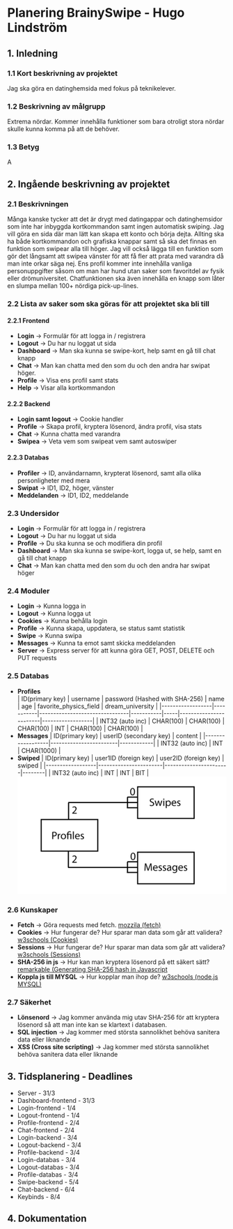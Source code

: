 # Planering BrainySwipe - Hugo Lindström

## 1. Inledning

### 1.1 Kort beskrivning av projektet
Jag ska göra en datinghemsida med fokus på teknikelever.

### 1.2 Beskrivning av målgrupp
Extrema nördar. Kommer innehålla funktioner som bara otroligt stora nördar skulle kunna komma på att de behöver.

### 1.3 Betyg
A

## 2. Ingående beskrivning av projektet
### 2.1 Beskrivningen
Många kanske tycker att det är drygt med datingappar och datinghemsidor som inte har inbyggda kortkommandon samt ingen automatisk swiping. 
Jag vill göra en sida där man lätt kan skapa ett konto och börja dejta. Allting ska ha både kortkommandon och grafiska knappar samt så ska det finnas
en funktion som swipear alla till höger. Jag vill också lägga till en funktion som gör det långsamt att swipea vänster för att få fler att 
prata med varandra då man inte orkar säga nej. Ens profil kommer inte innehålla vanliga personuppgifter såsom om man har hund utan saker som 
favoritdel av fysik eller drömuniversitet. Chatfunktionen ska även innehålla en knapp som låter en slumpa mellan 100+ nördiga pick-up-lines.

### 2.2 Lista av saker som ska göras för att projektet ska bli till
#### 2.2.1 Frontend
* **Login** -> Formulär för att logga in / registrera
* **Logout** -> Du har nu loggat ut sida
* **Dashboard** -> Man ska kunna se swipe-kort, help samt en gå till chat knapp
* **Chat** -> Man kan chatta med den som du och den andra har swipat höger.
* **Profile** -> Visa ens profil samt stats
* **Help** -> Visar alla kortkommandon

#### 2.2.2 Backend
* **Login samt logout** -> Cookie handler
* **Profile** -> Skapa profil, kryptera lösenord, ändra profil, visa stats
* **Chat** -> Kunna chatta med varandra
* **Swipea** -> Veta vem som swipeat vem samt autoswiper

#### 2.2.3 Databas
* **Profiler** -> ID, användarnamn, krypterat lösenord, samt alla olika personligheter med mera
* **Swipat** -> ID1, ID2, höger, vänster
* **Meddelanden** -> ID1, ID2, meddelande

### 2.3 Undersidor
* **Login** -> Formulär för att logga in / registrera
* **Logout** -> Du har nu loggat ut sida
* **Profile** -> Du ska kunna se och modifiera din profil
* **Dashboard** -> Man ska kunna se swipe-kort, logga ut, se help, samt en gå till chat knapp
* **Chat** -> Man kan chatta med den som du och den andra har swipat höger

### 2.4 Moduler
* **Login** -> Kunna logga in
* **Logout** -> Kunna logga ut
* **Cookies** -> Kunna behålla login
* **Profile** -> Kunna skapa, uppdatera, se status samt statistik
* **Swipe** -> Kunna swipa
* **Messages** -> Kunna ta emot samt skicka meddelanden
* **Server** -> Express server för att kunna göra GET, POST, DELETE och PUT requests

### 2.5 Databas
* **Profiles** <br>
    | ID(primary key)  | username  | password (Hashed with SHA-256) | name      | age | favorite_physics_field | dream_university |
    |------------------|-----------|--------------------------------|-----------|-----|------------------------|------------------|
    | INT32 (auto inc) | CHAR(100) | CHAR(100)                      | CHAR(100) | INT | CHAR(100)              | CHAR(100)        |
* **Messages**
    | ID(primary key)  | userID (secondary key) | content    |
    |------------------|------------------------|------------|
    | INT32 (auto inc) | INT                    | CHAR(1000) |
* **Swiped**
    | ID(primary key)  | user1ID (foreign key) | user2ID (foreign key) | swiped |
    |------------------|-----------------------|-----------------------|--------|
    | INT32 (auto inc) | INT                   | INT                   | BIT    |
![Databas modell](./images/databas.png)

### 2.6 Kunskaper
* **Fetch** -> Göra requests med fetch. [mozzila (fetch)](https://developer.mozilla.org/en-US/docs/Web/API/Fetch_API/Using_Fetch)
* **Cookies** -> Hur fungerar de? Hur sparar man data som går att validera? [w3schools (Cookies)](https://www.w3schools.com/js/js_cookies.asp)
* **Sessions** -> Hur fungerar de? Hur sparar man data som går att validera? [w3schools (Sessions)](https://www.w3schools.com/jsref/prop_win_sessionstorage.asp)
* **SHA-256 in js** -> Hur kan man kryptera lösenord på ett säkert sätt? [remarkable (Generating SHA-256 hash in Javascript](https://remarkablemark.medium.com/how-to-generate-a-sha-256-hash-with-javascript-d3b2696382fd)
* **Koppla js till MYSQL** -> Hur kopplar man ihop de? [w3schools (node.js MYSQL)](https://www.w3schools.com/nodejs/nodejs_mysql.asp)

### 2.7 Säkerhet
* **Lönsenord** -> Jag kommer använda mig utav SHA-256 för att kryptera lösenord så att man inte kan se klartext i databasen.
* **SQL injection** -> Jag kommer med största sannolikhet behöva sanitera data eller liknande
* **XSS (Cross site scripting)** -> Jag kommer med största sannolikhet behöva sanitera data eller liknande

## 3. Tidsplanering - Deadlines
* Server - 31/3
* Dashboard-frontend - 31/3
* Login-frontend - 1/4
* Logout-frontend - 1/4
* Profile-frontend - 2/4
* Chat-frontend - 2/4
* Login-backend - 3/4
* Logout-backend - 3/4
* Profile-backend - 3/4
* Login-databas - 3/4
* Logout-databas - 3/4
* Profile-databas - 3/4
* Swipe-backend - 5/4
* Chat-backend - 6/4
* Keybinds - 8/4

## 4. Dokumentation
